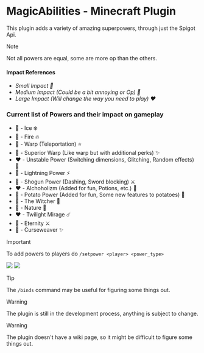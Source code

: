 # MagicAbilities - Minecraft Plugin
This plugin adds a variety of amazing superpowers, through just the Spigot Api.

> [!NOTE]
> Not all powers are equal, some are more op than the others.

#### Impact References
  - *Small Impact 💚* </li>
  - *Medium Impact (Could be a bit annoying or Op) 💛*
  - *Large Impact (Will change the way you need to play) ❤️*


### Current list of Powers and their impact on gameplay
  - 💛 - Ice ❄️ 
  - 💛 - Fire 🔥
  - 💛 - Warp (Teleportation) ⭐
  - 💛 - Superior Warp (Like warp but with additional perks) ✨
  - ❤️ - Unstable Power (Switching dimensions, Glitching, Random effects) 🧭
  - 💚 - Lightning Power ⚡
  - 💛 - Shogun Power (Dashing, Sword blocking) ⚔️
  - ❤️ - Alchoholizm (Added for fun, Potions, etc.) 🥃
  - 💛 - Potato Power (Added for fun, Some new features to potatoes) 🥔
  - 💛 - The Witcher 🐺
  - 💛 - Nature 🌳
  - ❤️ - Twilight Mirage ☄️
  - 💛 - Eternity ⚔️
  - 💛 - Curseweaver ✨


> [!IMPORTANT]
> To add powers to players do
> ```/setpower <player> <power_type>```

![](https://i.imgur.com/QlSqjAX.png)
![](https://i.imgur.com/SfTBcXA.png)

> [!TIP]
> The ```/binds``` command may be useful for figuring some things out.

> [!WARNING]
> The plugin is still in the development process, anything is subject to change.

> [!WARNING]
> The plugin doesn't have a wiki page, so it might be difficult to figure some things out.
